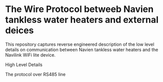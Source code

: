 # The Wire Protocol betweeb Navien tankless water heaters and external deices 

This repository captures reverse engineered description of the low level details on communication between Navien tankless water heaters and the Navilink WiFi lite device.

High Level Details


The protocol over RS485 line
